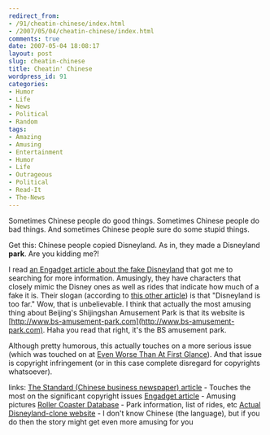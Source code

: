 ```yaml
---
redirect_from:
- /91/cheatin-chinese/index.html
- /2007/05/04/cheatin-chinese/index.html
comments: true
date: 2007-05-04 18:08:17
layout: post
slug: cheatin-chinese
title: Cheatin' Chinese
wordpress_id: 91
categories:
- Humor
- Life
- News
- Political
- Random
tags:
- Amazing
- Amusing
- Entertainment
- Humor
- Life
- Outrageous
- Political
- Read-It
- The-News
---
```


Sometimes Chinese people do good things.  Sometimes Chinese people do bad things.  And sometimes Chinese people sure do some stupid things.

Get this: Chinese people copied Disneyland.  As in, they made a Disneyland **park**.  Are you kidding me?!

I read [an Engadget article about the fake Disneyland](http://www.engadget.com/2007/05/04/keepin-it-real-fake-part-lv-disneyland/) that got me to searching for more information.  Amusingly, they have characters that closely mimic the Disney ones as well as rides that indicate how much of a fake it is.  Their slogan (according to [this other article](http://www.thestandard.com.hk/news_detail.asp?pp_cat=20&art_id=41990&sid=13078355&con_type=1&d_str=20070411)) is that "Disneyland is too far."  Wow, that is unbelievable.  I think that actually the most amusing thing about Beijing's Shijingshan Amusement Park is that its website is [http://www.bs-amusement-park.com](http://www.bs-amusement-park.com).  Haha you read that right, it's the BS amusement park.

Although pretty humorous, this actually touches on a more serious issue (which was touched on at [Even Worse Than At First Glance](http://www.goingthewongway.com/2007/04/14/even-worse-than-at-first-glance/)).  And that issue is copyright infringement (or in this case complete disregard for copyrights whatsoever).


links:
[The Standard (Chinese business newspaper) article](http://www.thestandard.com.hk/news_detail.asp?pp_cat=20&art_id=41990&sid=13078355&con_type=1&d_str=20070411) - Touches the most on the significant copyright issues
[Engadget article](http://www.engadget.com/2007/05/04/keepin-it-real-fake-part-lv-disneyland/) - Amusing pictures
[Roller Coaster Database](http://www.rcdb.com/pd609.htm) - Park information, list of rides, etc
[Actual Disneyland-clone website](http://www.bs-amusement-park.com) - I don't know Chinese (the language), but if you do then the story might get even more amusing for you


